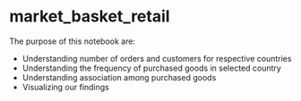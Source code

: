 # market_basket_retail

The purpose of this notebook are:
* Understanding number of orders and customers for respective countries
* Understanding the frequency of purchased goods in selected country
* Understanding association among purchased goods
* Visualizing our findings
